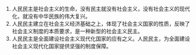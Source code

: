 1. 人民民主是社会主义的生命，没有民主就没有社会主义，没有社会主义的现代化，就没有中华民族的伟大复兴。
2. 人民民主建立在社会主义经济基础之上，体现了社会主义国家的性质，反映了社会主义制度的本质要求，是一种新型的社会主义民主。
3. 人民民主是全面建设社会主义现代化国家的应有之义。人民民主，为全面建设社会主义现代化国家提供坚强的制度保障。
